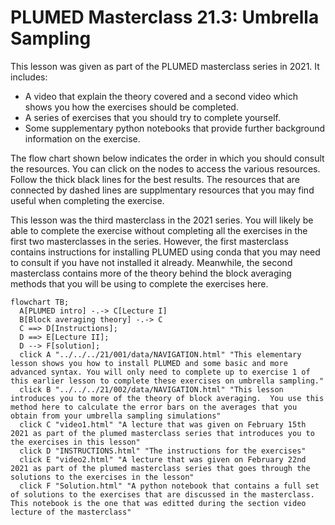 #  PLUMED Masterclass 21.3: Umbrella Sampling

This lesson was given as part of the PLUMED masterclass series in 2021.  It includes:

* A video that explain the theory covered and a second video which shows you how the exercises should be completed.
* A series of exercises that you should try to complete yourself.
* Some supplementary python notebooks that provide further background information on the exercise.

The flow chart shown below indicates the order in which you should consult the resources.  You can click on the nodes to access the various resources.  Follow the thick black lines for the best results.  The resources that are connected by dashed lines are supplmentary resources that you may find useful when completing the exercise. 

This lesson was the third masterclass in the 2021 series.  You will likely be able to complete the exercise without completing all the exercises in the first two masterclasses in the series.  However, the first masterclass contains instructions for installing PLUMED using conda that you may need to consult if you have not installed it already.  Meanwhile, the second masterclass contains more of the theory behind the block averaging methods that you will be using to complete the exercises here.

```mermaid
flowchart TB;
  A[PLUMED intro] -.-> C[Lecture I] 
  B[Block averaging theory] -.-> C
  C ==> D[Instructions];
  D ==> E[Lecture II];
  D --> F[solution];
  click A "../../../21/001/data/NAVIGATION.html" "This elementary lesson shows you how to install PLUMED and some basic and more advanced syntax. You will only need to complete up to exercise 1 of this earlier lesson to complete these exercises on umbrella sampling."
  click B "../../../21/002/data/NAVIGATION.html" "This lesson introduces you to more of the theory of block averaging.  You use this method here to calculate the error bars on the averages that you obtain from your umbrella sampling simulations"
  click C "video1.html" "A lecture that was given on February 15th 2021 as part of the plumed masterclass series that introduces you to the exercises in this lesson"
  click D "INSTRUCTIONS.html" "The instructions for the exercises"
  click E "video2.html" "A lecture that was given on February 22nd 2021 as part of the plumed masterclass series that goes through the solutions to the exercises in the lesson"
  click F "Solution.html" "A python notebook that contains a full set of solutions to the exercises that are discussed in the masterclass.  This notebook is the one that was editted during the section video lecture of the masterclass"
```
